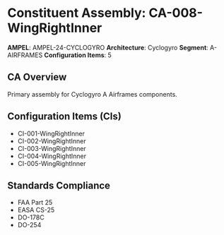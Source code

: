 # Constituent Assembly: CA-008-WingRightInner

**AMPEL**: AMPEL-24-CYCLOGYRO
**Architecture**: Cyclogyro
**Segment**: A-AIRFRAMES
**Configuration Items**: 5

## CA Overview
Primary assembly for Cyclogyro A Airframes components.

## Configuration Items (CIs)
- CI-001-WingRightInner
- CI-002-WingRightInner
- CI-003-WingRightInner
- CI-004-WingRightInner
- CI-005-WingRightInner

## Standards Compliance
- FAA Part 25
- EASA CS-25
- DO-178C
- DO-254
